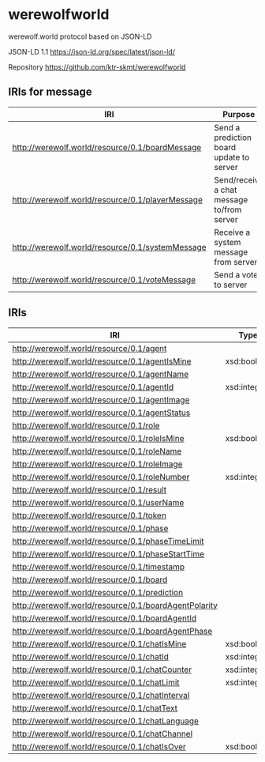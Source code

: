 # werewolfworld
werewolf.world protocol based on JSON-LD

JSON-LD 1.1
https://json-ld.org/spec/latest/json-ld/

Repository
https://github.com/ktr-skmt/werewolfworld

## IRIs for message

|IRI|Purpose|
---|---
|http://werewolf.world/resource/0.1/boardMessage|Send a prediction board update to server|
|http://werewolf.world/resource/0.1/playerMessage|Send/receive a chat message to/from server|
|http://werewolf.world/resource/0.1/systemMessage|Receive a system message from server|
|http://werewolf.world/resource/0.1/voteMessage|Send a vote to server|


## IRIs

|IRI|Type|Values|
---|---|---
|http://werewolf.world/resource/0.1/agent|||
|http://werewolf.world/resource/0.1/agentIsMine|xsd:boolean||
|http://werewolf.world/resource/0.1/agentName||*|
|http://werewolf.world/resource/0.1/agentId|xsd:integer||
|http://werewolf.world/resource/0.1/agentImage|||
|http://werewolf.world/resource/0.1/agentStatus|||
|http://werewolf.world/resource/0.1/role|||
|http://werewolf.world/resource/0.1/roleIsMine|xsd:boolean||
|http://werewolf.world/resource/0.1/roleName|||
|http://werewolf.world/resource/0.1/roleImage|||
|http://werewolf.world/resource/0.1/roleNumber|xsd:integer||
|http://werewolf.world/resource/0.1/result|||
|http://werewolf.world/resource/0.1/userName|||
|http://werewolf.world/resource/0.1/token|||
|http://werewolf.world/resource/0.1/phase|||
|http://werewolf.world/resource/0.1/phaseTimeLimit|||
|http://werewolf.world/resource/0.1/phaseStartTime|||
|http://werewolf.world/resource/0.1/timestamp|||
|http://werewolf.world/resource/0.1/board|||
|http://werewolf.world/resource/0.1/prediction|||
|http://werewolf.world/resource/0.1/boardAgentPolarity|||
|http://werewolf.world/resource/0.1/boardAgentId|||
|http://werewolf.world/resource/0.1/boardAgentPhase|||
|http://werewolf.world/resource/0.1/chatIsMine|xsd:boolean||
|http://werewolf.world/resource/0.1/chatId|xsd:integer||
|http://werewolf.world/resource/0.1/chatCounter|xsd:integer||
|http://werewolf.world/resource/0.1/chatLimit|xsd:integer||
|http://werewolf.world/resource/0.1/chatInterval|||
|http://werewolf.world/resource/0.1/chatText|||
|http://werewolf.world/resource/0.1/chatLanguage|||
|http://werewolf.world/resource/0.1/chatChannel|||
|http://werewolf.world/resource/0.1/chatIsOver|xsd:boolean||

